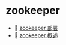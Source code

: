 # zookeeper

* 📄 [zookeeper 部署](siyuan://blocks/20230610173753-h9mztpg)
* 📄 [zookeeper 概述](siyuan://blocks/20230610173647-7sx47ea)

‍
